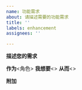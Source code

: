 ```yaml
---
name: 功能需求
about: 请描述需要的功能需求
title: ''
labels: enhancement
assignees: ''

---
```


**描述您的需求**  

**作为**<角色>
**我想要**<>
**从而**<>

**附加**
